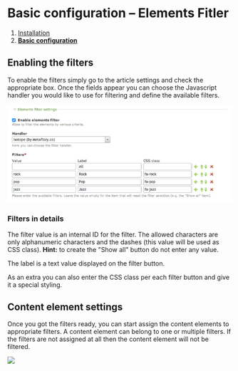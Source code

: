 # Basic configuration – Elements Fitler

1. [Installation](01-installation.md)
2. [**Basic configuration**](02-basics.md)


## Enabling the filters

To enable the filters simply go to the article settings and check the appropriate box. Once the fields
appear you can choose the Javascript handler you would like to use for filtering and define the
available filters.

![](images/preview.png)

### Filters in details

The filter value is an internal ID for the filter. The allowed characters are only alphanumeric characters
and the dashes (this value will be used as CSS class). **Hint:** to create the "Show all" button do not
enter any value.

The label is a text value displayed on the filter button.

As an extra you can also enter the CSS class per each filter button and give it a special styling.


## Content element settings

Once you got the filters ready, you can start assign the content elements to appropriate filters.
A content element can belong to one or multiple filters. If the filters are not assigned at all
then the content element will not be filtered. 

![](element.png)
